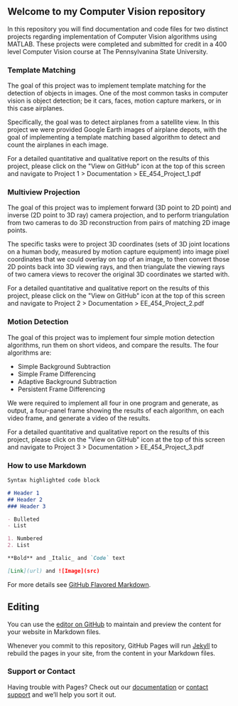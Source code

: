 ## Welcome to my Computer Vision repository

In this repository you will find documentation and code files for two distinct projects regarding implementation of Computer Vision algorithms using MATLAB. These projects were completed and submitted for credit in a 400 level Computer Vision course at The Pennsylvanina State University. 

### Template Matching

The goal of this project was to implement template matching for the detection of objects in
images. One of the most common tasks in computer vision is object detection; be it cars, faces,
motion capture markers, or in this case airplanes.

Specifically, the goal was to detect airplanes from a satellite view. In this project we were
provided Google Earth images of airplane depots, with the goal of implementing a template
matching based algorithm to detect and count the airplanes in each image.

For a detailed quantitative and qualitative report on the results of this project, please click 
on the "View on GitHub" icon at the top of this screen and navigate to Project 1 > Documentation > EE_454_Project_1.pdf

### Multiview Projection

The goal of this project was to implement forward (3D point to 2D point) and inverse (2D point to
3D ray) camera projection, and to perform triangulation from two cameras to do 3D reconstruction 
from pairs of matching 2D image points.

The specific tasks were to project 3D coordinates (sets of 3D joint locations on a human body,
measured by motion capture equipment) into image pixel coordinates that we could overlay on top 
of an image, to then convert those 2D points back into 3D viewing rays, and then triangulate
the viewing rays of two camera views to recover the original 3D coordinates we started with.

For a detailed quantitative and qualitative report on the results of this project, please click 
on the "View on GitHub" icon at the top of this screen and navigate to Project 2 > Documentation > EE_454_Project_2.pdf

### Motion Detection

The goal of this project was to implement four simple motion detection algorithms, run them on 
short videos, and compare the results. The four algorithms are:
- Simple Background Subtraction
- Simple Frame Differencing
- Adaptive Background Subtraction
- Persistent Frame Differencing

We were required to implement all four in one program and generate, as output, a four-panel frame
showing the results of each algorithm, on each video frame, and generate a video of the results.

For a detailed quantitative and qualitative report on the results of this project, please click 
on the "View on GitHub" icon at the top of this screen and navigate to Project 3 > Documentation > EE_454_Project_3.pdf

### How to use Markdown

```markdown
Syntax highlighted code block

# Header 1
## Header 2
### Header 3

- Bulleted
- List

1. Numbered
2. List

**Bold** and _Italic_ and `Code` text

[Link](url) and ![Image](src)
```

For more details see [GitHub Flavored Markdown](https://guides.github.com/features/mastering-markdown/).

## Editing

You can use the [editor on GitHub](https://github.com/emmanuelfwerr/Computer-Vision/edit/master/README.md) to maintain and preview the content for your website in Markdown files.

Whenever you commit to this repository, GitHub Pages will run [Jekyll](https://jekyllrb.com/) to rebuild the pages in your site, from the content in your Markdown files.

### Support or Contact

Having trouble with Pages? Check out our [documentation](https://help.github.com/categories/github-pages-basics/) or [contact support](https://github.com/contact) and we’ll help you sort it out.
